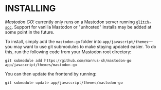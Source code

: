#  INSTALLING  #

_Mastodon GO!_ currently only runs on a Mastodon server running [`glitch-soc`](https://github.com/glitch-soc/mastodon).
Support for vanilla Mastodon or "unhosted" installs may be added at some point in the future.

To install, simply add the `mastodon-go` folder into `app/javascript/themes`—you may want to use git submodules to make staying updated easier.
To do this, run the following code from your Mastodon root directory:

```
git submodule add https://github.com/marrus-sh/mastodon-go app/javascript/themes/mastodon-go
```

You can then update the frontend by running:

```
git submodule update app/javascript/themes/mastodon-go
```
